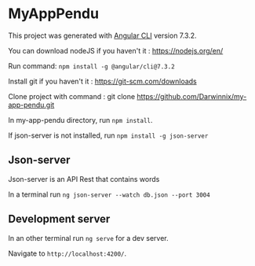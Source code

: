# MyAppPendu

This project was generated with [Angular CLI](https://github.com/angular/angular-cli) version 7.3.2.

You can download nodeJS if you haven't it : https://nodejs.org/en/

Run command: `npm install -g @angular/cli@7.3.2`

Install git if you haven't it : https://git-scm.com/downloads

Clone project with command : git clone https://github.com/Darwinnix/my-app-pendu.git

In my-app-pendu directory, run `npm install`.

If json-server is not installed, run `npm install -g json-server`

## Json-server

Json-server is an API Rest that contains words

In a terminal run `ng json-server --watch db.json --port 3004`

## Development server

In an other terminal run `ng serve` for a dev server. 

Navigate to `http://localhost:4200/`. 


